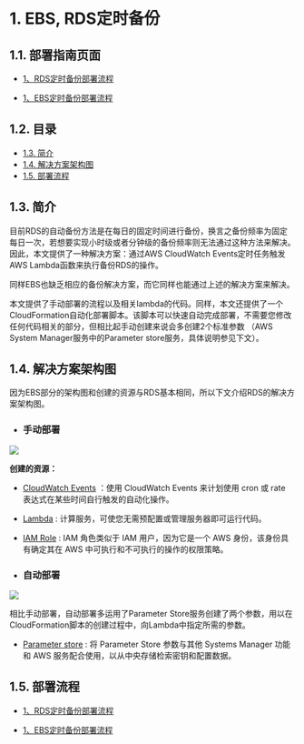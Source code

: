 
# 1. EBS, RDS定时备份

## 1.1. 部署指南页面

- [1、RDS定时备份部署流程](https://github.com/lab798/aws-auto-snapshot/blob/master/rds-backup.md)

- [1、EBS定时备份部署流程](https://github.com/lab798/aws-auto-snapshot/blob/master/ebs-backup.md)

## 1.2. 目录

- [1.3. 简介](#13-简介)
- [1.4. 解决方案架构图](#14-解决方案架构图)
- [1.5. 部署流程](#15-部署流程)

## 1.3. 简介

目前RDS的自动备份方法是在每日的固定时间进行备份，换言之备份频率为固定每日一次，若想要实现小时级或者分钟级的备份频率则无法通过这种方法来解决。因此，本文提供了一种解决方案：通过AWS CloudWatch Events定时任务触发AWS Lambda函数来执行备份RDS的操作。

同样EBS也缺乏相应的备份解决方案，而它同样也能通过上述的解决方案来解决。

本文提供了手动部署的流程以及相关lambda的代码。同样，本文还提供了一个CloudFormation自动化部署脚本。该脚本可以快速自动完成部署，不需要您修改任何代码相关的部分，但相比起手动创建来说会多创建2个标准参数 （AWS System Manager服务中的Parameter store服务，具体说明参见下文）。

## 1.4. 解决方案架构图

因为EBS部分的架构图和创建的资源与RDS基本相同，所以下文介绍RDS的解决方案架构图。

* ### 手动部署

![](https://raw.githubusercontent.com/fanyizhe/aws-rds-auto-snapshot/dev/pic/rds-backup.png)

**创建的资源：**

- [CloudWatch Events](https://docs.aws.amazon.com/zh_cn/AmazonCloudWatch/latest/events/WhatIsCloudWatchEvents.html) ：使用 CloudWatch Events 来计划使用 cron 或 rate 表达式在某些时间自行触发的自动化操作。

- [Lambda](https://docs.aws.amazon.com/zh_cn/lambda/latest/dg/welcome.html) : 计算服务，可使您无需预配置或管理服务器即可运行代码。

- [IAM Role](https://docs.aws.amazon.com/zh_cn/IAM/latest/UserGuide/id_roles_terms-and-concepts.html) : IAM 角色类似于 IAM 用户，因为它是一个 AWS 身份，该身份具有确定其在 AWS 中可执行和不可执行的操作的权限策略。

* ### 自动部署

![](https://raw.githubusercontent.com/fanyizhe/aws-rds-auto-snapshot/dev/pic/rds-backup-auto.png)

相比手动部署，自动部署多运用了Parameter Store服务创建了两个参数，用以在CloudFormation脚本的创建过程中，向Lambda中指定所需的参数。

- [Parameter store](https://docs.aws.amazon.com/zh_cn/systems-manager/latest/userguide/systems-manager-parameter-store.html) : 将 Parameter Store 参数与其他 Systems Manager 功能和 AWS 服务配合使用，以从中央存储检索密钥和配置数据。  



## 1.5. 部署流程

- [1、RDS定时备份部署流程](https://github.com/lab798/aws-auto-snapshot/blob/master/rds-backup.md)

- [1、EBS定时备份部署流程](https://github.com/lab798/aws-auto-snapshot/blob/master/ebs-backup.md)
